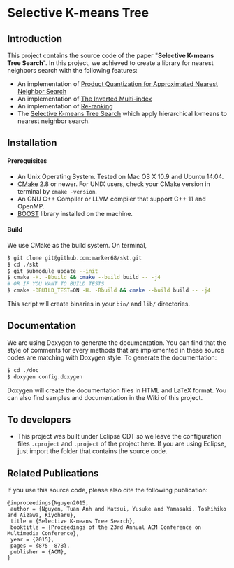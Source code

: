Selective K-means Tree
================================

## Introduction

This project contains the source code of the paper "**Selective K-means Tree Search**".
In this project, we achieved to create a library for nearest neighbors search with the following features:

* An implementation of [Product Quantization for Approximated Nearest Neighbor Search](https://hal.inria.fr/inria-00514462/document)
* An implementation of [The Inverted Multi-index](http://sites.skoltech.ru/app/data/uploads/sites/25/2014/12/TPAMI14.pdf)
* An implementation of [Re-ranking](https://hal.inria.fr/inria-00566883/PS/paper.ps)
* The [Selective K-means Tree Search](http://dl.acm.org/citation.cfm?id=2806353) which apply hierarchical k-means to nearest neighbor search.

## Installation

#### Prerequisites

* An Unix Operating System. Tested on Mac OS X 10.9 and Ubuntu 14.04.
* [CMake](http://www.cmake.org/) 2.8 or newer. For UNIX users, check your CMake version in terminal by `cmake -version`.
* An GNU C++ Compiler or LLVM compiler that support C++ 11 and OpenMP.
* [BOOST](http://www.boost.org) library installed on the machine.

#### Build

We use CMake as the build system. On terminal,
```bash
$ git clone git@github.com:marker68/skt.git
$ cd ./skt
$ git submodule update --init
$ cmake -H. -Bbuild && cmake --build build -- -j4
# OR IF YOU WANT TO BUILD TESTS
$ cmake -DBUILD_TEST=ON -H. -Bbuild && cmake --build build -- -j4
```
This script will create binaries in your `bin/` and `lib/` directories. 

## Documentation

We are using Doxygen to generate the documentation. You can find that the style of comments for every methods that are implemented in these source codes are matching with Doxygen style.
To generate the documentation:

```bash
$ cd ./doc
$ doxygen config.doxygen
```

Doxygen will create the documentation files in HTML and LaTeX format. You can also find samples and documentation in the Wiki of this project.

## To developers

* This project was built under Eclipse CDT so we leave the configuration files `.cproject` and `.project` of the project here. If you are using Eclipse, just import the folder that contains the source code.

## Related Publications
If you use this source code, please also cite the following publication:
```
@inproceedings{Nguyen2015,
 author = {Nguyen, Tuan Anh and Matsui, Yusuke and Yamasaki, Toshihiko and Aizawa, Kiyoharu},
 title = {Selective K-means Tree Search},
 booktitle = {Proceedings of the 23rd Annual ACM Conference on Multimedia Conference},
 year = {2015},
 pages = {875--878},
 publisher = {ACM},
} 
```

